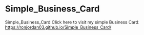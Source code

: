 # Simple_Business_Card
Simple_Business_Card
Click here to visit my simple Business Card:  https://ronjordan03.github.io/Simple_Business_Card/
